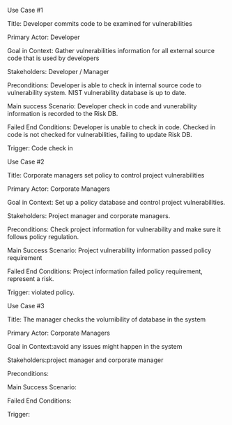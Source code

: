 Use Case #1

Title: Developer commits code to be examined for vulnerabilities

Primary Actor: Developer

Goal in Context: Gather vulnerabilities information for all external source code that is used by developers

Stakeholders: Developer / Manager

Preconditions: Developer is able to check in internal source code to vulnerability system. NIST vulnerability database is up to date.

Main success Scenario: Developer check in code and vunerability information is recorded to the Risk DB.

Failed End Conditions: Developer is unable to check in code. Checked in code is not checked for vulnerabilities, failing to update Risk DB.

Trigger: Code check in


Use Case #2

Title: Corporate managers set policy to control project vulnerabilities 

Primary Actor: Corporate Managers

Goal in Context: Set up a policy database and control project vulnerabilities. 

Stakeholders: Project manager and corporate managers.

Preconditions: Check project information for vulnerability and make sure it follows policy regulation.

Main Success Scenario: Project vulnerability information passed policy requirement 

Failed End Conditions: Project information failed policy requirement, represent a risk. 

Trigger: violated policy.


Use Case #3

Title: The manager checks the volurnibility of database in the system

Primary Actor: Corporate Managers

Goal in Context:avoid any issues might happen in the system 

Stakeholders:project manager and corporate manager

Preconditions:

Main Success Scenario:

Failed End Conditions:

Trigger:
